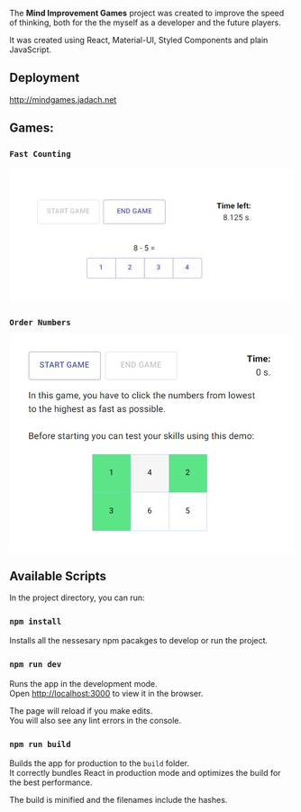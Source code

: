 The <strong>Mind Improvement Games</strong> project was created to improve the speed of thinking, both for the the myself as a developer and the future players.

It was created using React, Material-UI, Styled Components and plain JavaScript.

## Deployment

http://mindgames.jadach.net

## Games:
###  `Fast Counting`
![alt text](./readme-images/fast-counting.jpg)

###  `Order Numbers`
![alt text](./readme-images/order-numbers.jpg)



## Available Scripts

In the project directory, you can run:

### `npm install`

Installs all the nessesary npm pacakges to develop or run the project.

### `npm run dev`

Runs the app in the development mode.<br />
Open [http://localhost:3000](http://localhost:3000) to view it in the browser.

The page will reload if you make edits.<br />
You will also see any lint errors in the console.

### `npm run build`

Builds the app for production to the `build` folder.<br />
It correctly bundles React in production mode and optimizes the build for the best performance.

The build is minified and the filenames include the hashes.<br />

